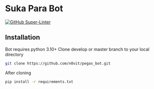 # Suka Para Bot
[![GitHub Super-Linter](https://github.com/n0vit/pegas_bot/workflows/Lint%20Code%20Base/badge.svg)](https://github.com/marketplace/actions/super-linter)




## Installation
Bot requires python 3.10+
Clone develop or master branch to your local directory
```sh
git clone https://github.com/n0vit/pegas_bot.git
```
After cloning
```sh
pip install -r requirements.txt
```
